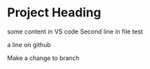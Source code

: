 # Project Heading
some content in VS code
Second line in file
test  

a line on github

Make a change to branch